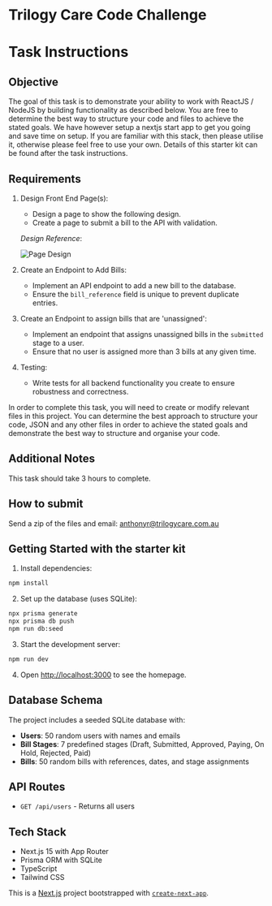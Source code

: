 # Trilogy Care Code Challenge

# Task Instructions

## Objective
The goal of this task is to demonstrate your ability to work with ReactJS / NodeJS by building functionality as described below. You are free to determine the best way to structure your code and files to achieve the stated goals. We have however setup a nextjs start app to get you going and save time on setup. If you are familiar with this stack, then please utilise it, otherwise please feel free to use your own. Details of this starter kit can be found after the task instructions.

## Requirements

1. Design Front End Page(s):
   - Design a page to show the following design.
   - Create a page to submit a bill to the API with validation.

   *Design Reference*:

   ![Page Design](https://trilogy-care-public-hosted.s3.ap-southeast-2.amazonaws.com/other/design.png)

2. Create an Endpoint to Add Bills:
   - Implement an API endpoint to add a new bill to the database.
   - Ensure the `bill_reference` field is unique to prevent duplicate entries.

3. Create an Endpoint to assign bills that are 'unassigned':
   - Implement an endpoint that assigns unassigned bills in the `submitted` stage to a user.
   - Ensure that no user is assigned more than 3 bills at any given time.

4. Testing:
   - Write tests for all backend functionality you create to ensure robustness and correctness.

In order to complete this task, you will need to create or modify relevant files in this project. You can determine the best approach to structure your code, JSON and any other files in order to achieve the stated goals and demonstrate the best way to structure and organise your code.

## Additional Notes

This task should take 3 hours to complete.


## How to submit

Send a zip of the files and email: anthonyr@trilogycare.com.au



## Getting Started with the starter kit

1. Install dependencies:
```bash
npm install
```

2. Set up the database (uses SQLite):
```bash
npx prisma generate
npx prisma db push
npm run db:seed
```

3. Start the development server:
```bash
npm run dev
```

4. Open [http://localhost:3000](http://localhost:3000) to see the homepage.

## Database Schema

The project includes a seeded SQLite database with:
- **Users**: 50 random users with names and emails
- **Bill Stages**: 7 predefined stages (Draft, Submitted, Approved, Paying, On Hold, Rejected, Paid)
- **Bills**: 50 random bills with references, dates, and stage assignments

## API Routes

- `GET /api/users` - Returns all users

## Tech Stack

- Next.js 15 with App Router
- Prisma ORM with SQLite
- TypeScript
- Tailwind CSS

This is a [Next.js](https://nextjs.org) project bootstrapped with [`create-next-app`](https://nextjs.org/docs/app/api-reference/cli/create-next-app).